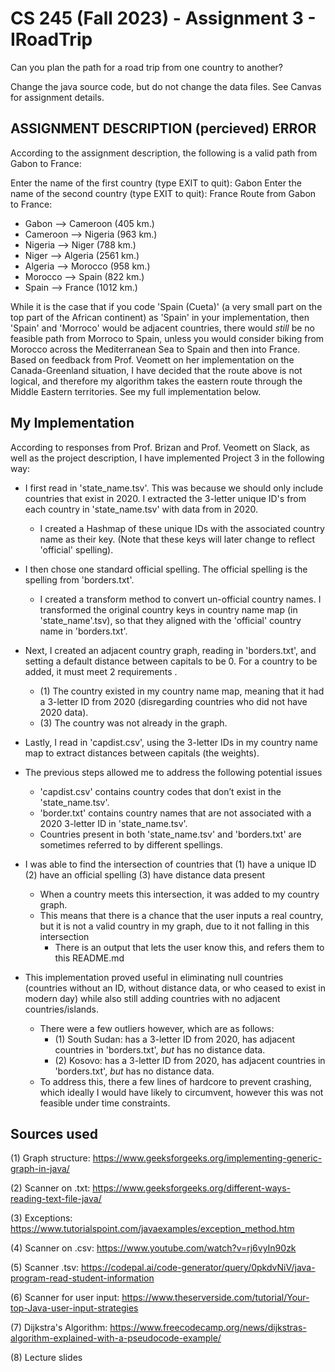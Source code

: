 # CS 245 (Fall 2023) - Assignment 3 - IRoadTrip

Can you plan the path for a road trip from one country to another?

Change the java source code, but do not change the data files. See Canvas for assignment details.

## ASSIGNMENT DESCRIPTION (percieved) ERROR
According to the assignment description, the following is a valid path from Gabon to France:

Enter the name of the first country (type EXIT to quit): Gabon Enter the name of the second country (type EXIT to quit): France Route from Gabon to France:
* Gabon --> Cameroon (405 km.)
* Cameroon --> Nigeria (963 km.)
* Nigeria --> Niger (788 km.)
* Niger --> Algeria (2561 km.)
* Algeria --> Morocco (958 km.)
* Morocco --> Spain (822 km.)
* Spain --> France (1012 km.)

While it is the case that if you code 'Spain (Cueta)' (a very small part on the top part of the African continent) as 
'Spain' in your implementation, then 'Spain' and 'Morroco' would be adjacent countries, there would *still* be no 
feasible path from Morroco to Spain, unless you would consider biking from Morocco across the Mediterranean Sea to 
Spain and then into France. Based on feedback from Prof. Veomett on her implementation on the Canada-Greenland 
situation, I have decided that the route above is not logical, and therefore my algorithm takes the eastern route 
through the Middle Eastern territories. See my full implementation below.

## My Implementation
According to responses from Prof. Brizan and Prof. Veomett on Slack, as well as the project description, I have 
implemented Project 3 in the following way:

- I first read in 'state_name.tsv'. This was because we should only include countries that exist in 2020. I extracted the 3-letter unique ID's from each country in 'state_name.tsv' with data from in 2020.
  - I created a Hashmap of these unique IDs with the associated country name as their key. (Note that these keys will later change to reflect 'official' spelling).

- I then chose one standard official spelling. The official spelling is the spelling from 'borders.txt'. 
  - I created a transform method to convert un-official country names. I transformed the original country keys in country name map (in 'state_name'.tsv), so that they aligned with the 'official' country name in 'borders.txt'.

- Next, I created an adjacent country graph, reading in 'borders.txt', and setting a default distance between capitals to be 0. For a country to be added, it must meet 2 requirements .
  - (1) The country existed in my country name map, meaning that it had a 3-letter ID from 2020 (disregarding countries who did not have 2020 data).
  - (3) The country was not already in the graph.

- Lastly, I read in 'capdist.csv', using the 3-letter IDs in my country name map to extract distances between capitals (the weights).

- The previous steps allowed me to address the following potential issues
  - 'capdist.csv' contains country codes that don’t exist in the 'state_name.tsv'.
  - 'border.txt' contains country names that are not associated with a 2020 3-letter ID in 'state_name.tsv'.
  - Countries present in both 'state_name.tsv' and 'borders.txt' are sometimes referred to by different spellings.
- I was able to find the intersection of countries that (1) have a unique ID (2) have an official spelling (3) have distance data present
  - When a country meets this intersection, it was added to my country graph.
  - This means that there is a chance that the user inputs a real country, but it is not a valid country in my graph, due to it not falling in this intersection
    - There is an output that lets the user know this, and refers them to this README.md

- This implementation proved useful in eliminating null countries (countries without an ID, without distance data, or who ceased to exist in modern day) while also still adding countries with no adjacent countries/islands.
  - There were a few outliers however, which are as follows:
    - (1) South Sudan: has a 3-letter ID from 2020, has adjacent countries in 'borders.txt', *but* has no distance data.
    - (2) Kosovo: has a 3-letter ID from 2020, has adjacent countries in 'borders.txt', *but* has no distance data.
  - To address this, there a few lines of hardcore to prevent crashing, which ideally I would have likely to circumvent, however this was not feasible under time constraints.

## Sources used
(1) Graph structure: https://www.geeksforgeeks.org/implementing-generic-graph-in-java/

(2) Scanner on .txt: https://www.geeksforgeeks.org/different-ways-reading-text-file-java/

(3) Exceptions: https://www.tutorialspoint.com/javaexamples/exception_method.htm

(4) Scanner on .csv: https://www.youtube.com/watch?v=rj6vyIn90zk

(5) Scanner .tsv: https://codepal.ai/code-generator/query/0pkdvNiV/java-program-read-student-information

(6) Scanner for user input: https://www.theserverside.com/tutorial/Your-top-Java-user-input-strategies

(7) Dijkstra's Algorithm: https://www.freecodecamp.org/news/dijkstras-algorithm-explained-with-a-pseudocode-example/

(8) Lecture slides